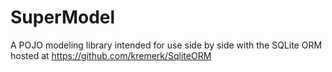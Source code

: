 SuperModel
==========

A POJO modeling library intended for use side by side with the SQLite ORM hosted at https://github.com/kremerk/SqliteORM